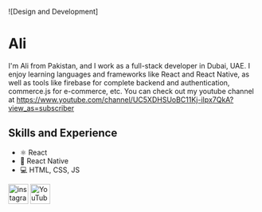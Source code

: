 ![Design and Development]

# Ali 
I'm Ali from Pakistan, and I work as a full-stack developer in Dubai, UAE. I enjoy learning languages and frameworks like React and React Native, as well as tools like firebase for complete backend and authentication, commerce.js for e-commerce, etc. You can check out my youtube channel at https://www.youtube.com/channel/UC5XDHSUoBC11Kj-iIpx7QkA?view_as=subscriber

## Skills and Experience 
* ⚛ React
* 📱 React Native
* 💻 HTML, CSS, JS

[<img src='https://cdn.jsdelivr.net/npm/simple-icons@3.0.1/icons/instagram.svg' alt='instagram' height='40'>](https://www.instagram.com/https://www.instagram.com/witchercodm//)  [<img src='https://cdn.jsdelivr.net/npm/simple-icons@3.0.1/icons/youtube.svg' alt='YouTube' height='40'>](https://www.youtube.com/channel/https://www.youtube.com/channel/UC5XDHSUoBC11Kj-iIpx7QkA?view_as=subscriber)  


